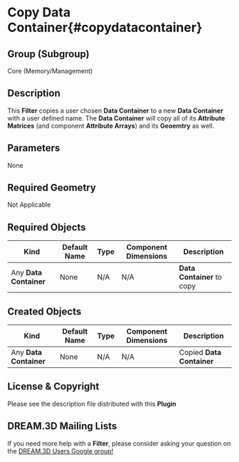 Copy Data Container{#copydatacontainer}
=============

## Group (Subgroup) ##
Core (Memory/Management)


## Description ##
This **Filter** copies a user chosen **Data Container** to a new **Data Container** with a user defined name. The **Data Container** will copy all of its **Attribute Matrices** (and component **Attribute Arrays**) and its **Geoemtry** as well.

## Parameters ##
None

## Required Geometry ##
Not Applicable

## Required Objects ##
| Kind | Default Name | Type | Component Dimensions | Description |
|------|--------------|-------------|---------|-----|
| Any **Data Container** | None | N/A | N/A | **Data Container** to copy |

## Created Objects ##
| Kind | Default Name | Type | Component Dimensions | Description |
|------|--------------|-------------|---------|-----|
| Any **Data Container** | None | N/A | N/A | Copied **Data Container** |

## License & Copyright ##

Please see the description file distributed with this **Plugin**

## DREAM.3D Mailing Lists ##

If you need more help with a **Filter**, please consider asking your question on the [DREAM.3D Users Google group!](https://groups.google.com/forum/?hl=en#!forum/dream3d-users)

